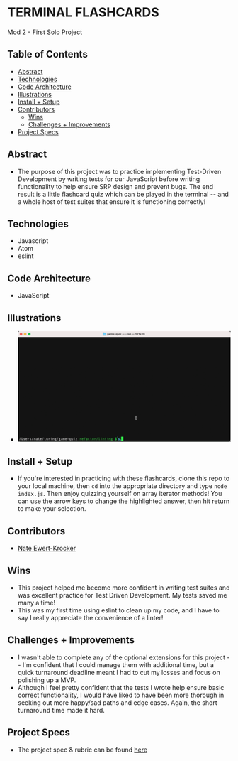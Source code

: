 # TERMINAL FLASHCARDS
Mod 2 - First Solo Project

## Table of Contents
  - [Abstract](#abstract)
  - [Technologies](#technologies)
  - [Code Architecture](#code-architecture)
  - [Illustrations](#illustrations)
  - [Install + Setup](#set-up)
  - [Contributors](#contributors)
	- [Wins](#wins)
	- [Challenges + Improvements](#challenges-+-Improvements)
  - [Project Specs](#project-specs)

## Abstract
  - The purpose of this project was to practice implementing Test-Driven Development by writing tests for our JavaScript before writing functionality to help ensure SRP design and prevent bugs. The end result is a little flashcard quiz which can be played in the terminal -- and a whole host of test suites that ensure it is functioning correctly!

## Technologies
  - Javascript
  - Atom
  - eslint

## Code Architecture
  - JavaScript

## Illustrations

  - ![A GIF of how the game works](flashcards.gif)

## Install + Setup
  - If you're interested in practicing with these flashcards, clone this repo to your local machine, then `cd` into the appropriate directory and type `node index.js`. Then enjoy quizzing yourself on array iterator methods! You can use the arrow keys to change the highlighted answer, then hit return to make your selection.

## Contributors
  - [Nate Ewert-Krocker](https://github.com/newertkrocker)

## Wins
  - This project helped me become more confident in writing test suites and was excellent practice for Test Driven Development. My tests saved me many a time!
  - This was my first time using eslint to clean up my code, and I have to say I really appreciate the convenience of a linter!

## Challenges + Improvements
  - I wasn't able to complete any of the optional extensions for this project -- I'm confident that I could manage them with additional time, but a quick turnaround deadline meant I had to cut my losses and focus on polishing up a MVP.
  - Although I feel pretty confident that the tests I wrote help ensure basic correct functionality, I would have liked to have been more thorough in seeking out more happy/sad paths and edge cases. Again, the short turnaround time made it hard.

## Project Specs
  - The project spec & rubric can be found [here](https://frontend.turing.edu/projects/flash-cards.html)
